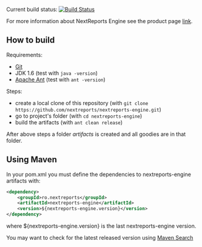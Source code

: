 <!-- I cannot use jdk 1.6 in buildhive
Current build status: [![Build Status](https://buildhive.cloudbees.com/job/nextreports/job/nextreports-engine/badge/icon)](https://buildhive.cloudbees.com/job/nextreports/job/nextreports-engine/)
-->
Current build status: [![Build Status](https://travis-ci.org/nextreports/nextreports-engine.png?branch=master)](https://travis-ci.org/nextreports/nextreports-engine)

For more information about NextReports Engine see the product page [link](http://www.next-reports.com/index.php/products/nextreports-engine.html). 

How to build
-------------------
Requirements: 
- [Git](http://git-scm.com/) 
- JDK 1.6 (test with `java -version`)
- [Apache Ant](http://ant.apache.org/) (test with `ant -version`)

Steps:
- create a local clone of this repository (with `git clone https://github.com/nextreports/nextreports-engine.git`)
- go to project's folder (with `cd nextreports-engine`) 
- build the artifacts (with `ant clean release`)

After above steps a folder _artifacts_ is created and all goodies are in that folder.

Using Maven
-------------------
In your pom.xml you must define the dependencies to nextreports-engine artifacts with:

```xml
<dependency>
    <groupId>ro.nextreports</groupId>
    <artifactId>nextreports-engine</artifactId>
    <version>${nextreports-engine.version}</version>
</dependency>    
```

where ${nextreports-engine.version} is the last nextreports-engine version.

You may want to check for the latest released version using [Maven Search](http://search.maven.org/#search%7Cga%7C1%7Cnextreports-engine)
